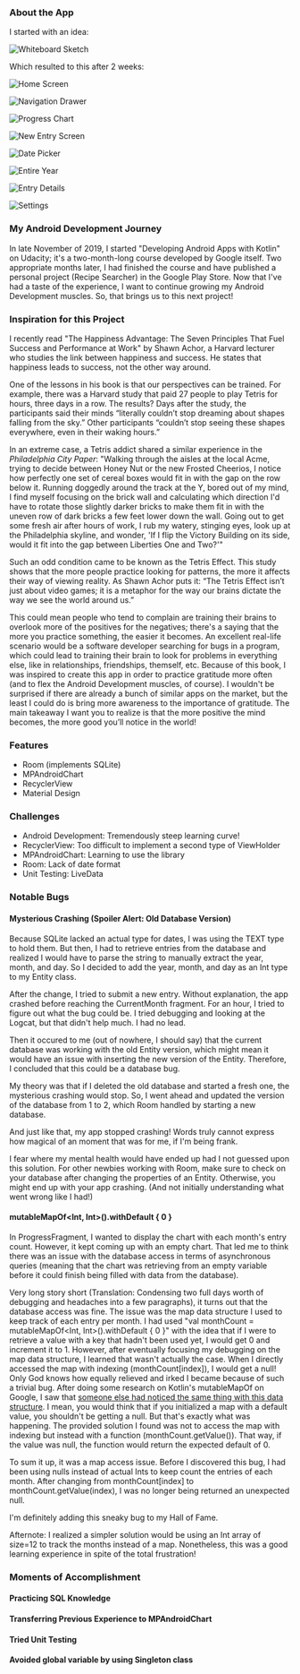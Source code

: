 ### About the App
I started with an idea:

![Whiteboard Sketch](/images/whiteboardDraft.jpg)

Which resulted to this after 2 weeks:

![Home Screen](/images/homeScreen.jpg)

![Navigation Drawer](/images/navDrawer.jpg)

![Progress Chart](/images/progressChart.jpg)

![New Entry Screen](/images/newEntryScreen.jpg)

![Date Picker](/images/datePicker.jpg)

![Entire Year](/images/entireYearScreen.jpg)

![Entry Details](/images/entryDetailsScreen.jpg)

![Settings](/images/settingsScreen.jpg)

### My Android Development Journey

In late November of 2019, I started "Developing Android Apps with Kotlin"⁠ on Udacity; it's a two-month-long course developed by Google itself. Two appropriate months later, I had finished the course and have published a personal project (Recipe Searcher) in the Google Play Store. Now that I've had a taste of the experience, I want to continue growing my Android Development muscles. So, that brings us to this next project!

### Inspiration for this Project

I recently read "The Happiness Advantage: The Seven Principles That Fuel Success and Performance at Work" by Shawn Achor, a Harvard lecturer who studies the link between happiness and success.  He states that happiness leads to success, not the other way around. 

One of the lessons in his book is that our perspectives can be trained. For example, there was a Harvard study that paid 27 people to play Tetris for hours, three days in a row. The results? Days after the study, the participants said their minds “literally couldn’t stop dreaming about shapes falling from the sky.” Other participants “couldn’t stop seeing these shapes everywhere, even in their waking hours.” 

In an extreme case, a Tetris addict shared a similar experience in the *Philadelphia City Paper*: "Walking through the aisles at the local Acme, trying to decide between Honey Nut or the new Frosted Cheerios, I notice how perfectly one set of cereal boxes would fit in with the gap on the row below it. Running doggedly around the track at the Y, bored out of my mind, I find myself focusing on the brick wall and calculating which direction I'd have to rotate those slightly darker bricks to make them fit in with the uneven row of dark bricks a few feet lower down the wall. Going out to get some fresh air after hours of work, I rub my watery, stinging eyes, look up at the Philadelphia skyline, and wonder, 'If I flip the Victory Building on its side, would it fit into the gap between Liberties One and Two?'"

Such an odd condition came to be known as the Tetris Effect. This study shows that the more people practice looking for patterns, the more it affects their way of viewing reality. As Shawn Achor puts it: “The Tetris Effect isn’t just about video games; it is a metaphor for the way our brains dictate the way we see the world around us.” 

This could mean people who tend to complain are training their brains to overlook more of the positives for the negatives; there's a saying that the more you practice something, the easier it becomes. An excellent real-life scenario would be a software developer searching for bugs in a program, which could lead to training their brain to look for problems in everything else, like in relationships, friendships, themself, etc. Because of this book, I was inspired to create this app in order to practice gratitude more often (and to flex the Android Development muscles, of course). I wouldn't be surprised if there are already a bunch of similar apps on the market, but the least I could do is bring more awareness to the importance of gratitude. The main takeaway I want you to realize is that the more positive the mind becomes, the more good you’ll notice in the world!

### Features
- Room (implements SQLite)
- MPAndroidChart
- RecyclerView
- Material Design

### Challenges
- Android Development: Tremendously steep learning curve!
- RecyclerView: Too difficult to implement a second type of ViewHolder
- MPAndroidChart: Learning to use the library
- Room: Lack of date format
- Unit Testing: LiveData

### Notable Bugs

#### Mysterious Crashing (Spoiler Alert: Old Database Version)
Because SQLite lacked an actual type for dates, I was using the TEXT type to hold them. But then, I had to retrieve entries from the database and realized I would have to parse the string to manually extract the year, month, and day. So I decided to add the year, month, and day as an Int type to my Entity class.

After the change, I tried to submit a new entry. Without explanation, the app crashed before reaching the CurrentMonth fragment. For an hour, I tried to figure out what the bug could be. I tried debugging and looking at the Logcat, but that didn't help much. I had no lead.

Then it occured to me (out of nowhere, I should say) that the current database was working with the old Entity version, which might mean it would have an issue with inserting the new version of the Entity. Therefore, I concluded that this could be a database bug. 

My theory was that if I deleted the old database and started a fresh one, the mysterious crashing would stop. So, I went ahead and updated the version of the database from 1 to 2, which Room handled by starting a new database.

And just like that, my app stopped crashing! Words truly cannot express how magical of an moment that was for me, if I'm being frank.

I fear where my mental health would have ended up had I not guessed upon this solution. For other newbies working with Room, make sure to check on your database after changing the properties of an Entity. Otherwise, you might end up with your app crashing. (And not initially understanding what went wrong like I had!)

#### mutableMapOf<Int, Int>().withDefault { 0 }
In ProgressFragment, I wanted to display the chart with each month's entry count. However, it kept coming up with an empty chart. That led me to think there was an issue with the database access in terms of asynchronous queries (meaning that the chart was retrieving from  an empty variable before it could finish being filled with data from the database). 

Very long story short (Translation: Condensing two full days worth of debugging and headaches into a few paragraphs), it turns out that the database access was fine. The issue was the map data structure I used to keep track of each entry per month. I had used "val monthCount = mutableMapOf<Int, Int>().withDefault { 0 }" with the idea that if I were to retrieve a value with a key that hadn't been used yet, I would get 0 and increment it to 1. However, after eventually focusing my debugging on the map data structure, I learned that wasn't actually the case. When I directly accessed the map with indexing (monthCount[index]), I would get a null! Only God knows how equally relieved and irked I became because of such a trivial bug. After doing some research on Kotlin's mutableMapOf on Google, I saw that [someone else had noticed the same thing with this data structure](https://discuss.kotlinlang.org/t/map-withdefault-not-defaulting/7691). I mean, you would think that if you initialized a map with a default value, you shouldn't be getting a null. But that's exactly what was happening. The provided solution I found was not to access the map with indexing but instead with a function (monthCount.getValue()). That way, if the value was null, the function would return the expected default of 0. 

To sum it up, it was a map access issue. Before I discovered this bug, I had been using nulls instead of actual Ints to keep count the entries of each month. After changing from monthCount[index] to monthCount.getValue(index), I was no longer being returned an unexpected null. 

I'm definitely adding this sneaky bug to my Hall of Fame.

Afternote: I realized a simpler solution would be using an Int array of size=12 to track the months instead of a map. Nonetheless, this was a good learning experience in spite of the total frustration!

### Moments of Accomplishment

#### Practicing SQL Knowledge

#### Transferring Previous Experience to MPAndroidChart

#### Tried Unit Testing

#### Avoided global variable by using Singleton class
